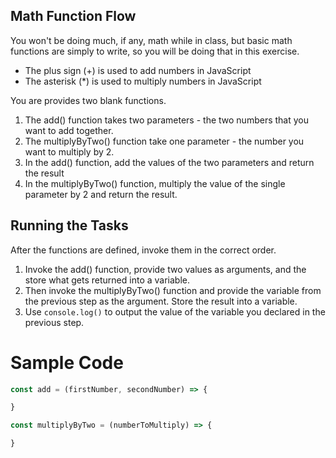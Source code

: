 ## Math Function Flow

You won't be doing much, if any, math while in class, but basic math functions are simply to write, so you will be doing that in this exercise.

* The plus sign (+) is used to add numbers in JavaScript
* The asterisk (*) is used to multiply numbers in JavaScript

You are provides two blank functions. 

1. The add() function takes two parameters - the two numbers that you want to add together.
2. The multiplyByTwo() function take one parameter - the number you want to multiply by 2.
3. In the add() function, add the values of the two parameters and return the result
4. In the multiplyByTwo() function, multiply the value of the single parameter by 2 and return the result.

## Running the Tasks

After the functions are defined, invoke them in the correct order.

1. Invoke the add() function, provide two values as arguments, and the store what gets returned into a variable.
2. Then invoke the multiplyByTwo() function and provide the variable from the previous step as the argument. Store the result into a variable.
3. Use `console.log()` to output the value of the variable you declared in the previous step.


# Sample Code

```js
const add = (firstNumber, secondNumber) => {

}

const multiplyByTwo = (numberToMultiply) => {

}
```
